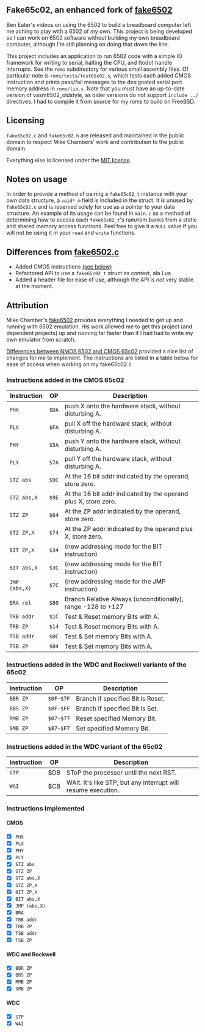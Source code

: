 ## Fake65c02, an enhanced fork of [fake6502](http://rubbermallet.org/fake6502.c)

Ben Eater's videos on using the 6502 to build a breadboard computer
left me aching to play with a 6502 of my own. This project is being
developed so I can work on 6502 software without building my own
breadboard computer, although I'm still planning on doing that down
the line.

This project includes an application to run 6502 code with a simple IO
framework for writing to serial, halting the CPU, and (todo) handle
interrupts. See the `roms` subdirectory for various small assembly
files. Of particular note is `roms/tests/test65c02.s`, which tests
each added CMOS instruction and prints pass/fail messages to the designated
serial port memory address in `roms/lib.s`. Note that you *must* have an up-to-date
version of vasm6502_oldstyle, as older versions do not support `include ../`
directives. I had to compile it from source for my roms to build on FreeBSD.

## Licensing

`fake65c02.c` and `fake65c02.h` are released and maintained in the public
domain to respect Mike Chambers' work and contribution to the public domain.

Everything else is licensed under the [MIT license](./LICENSE).


## Notes on usage

In order to provide a method of pairing a `fake65c02_t` instance with your
own data structure, a `void* m` field is included in the struct. It is unused
by `fake65c02.c` and is reserved solely for use as a pointer to your data
structure. An example of its usage can be found in `main.c` as a method of
determining how to access each `fake65c02_t`'s ram/rom banks from a static and
shared memory access functions. Feel free to give it a `NULL` value if you
will not be using it in your `read` and `write` functions.

## Differences from [fake6502.c](http://rubbermallet.org/fake6502.c)

* Added CMOS instructions [(see below)](#instructions_implemented)
* Refactored API to use a `fake65c02_t` struct as context, ala Lua
* Added a header file for ease of use, although the API is *not* very stable at the moment.

## Attribution

Mike Chamber's [fake6502](http://rubbermallet.org/fake6502.c) provides
everything I needed to get up and running with 6502 emulation. His
work allowed me to get this project (and dependent projects) up and running
far faster than if I had had to write my own emulator from scratch.

[Differences between NMOS 6502 and CMOS 65c02](http://wilsonminesco.com/NMOS-CMOSdif/)
provided a nice list of changes for me to implement. The instructions are listed in
a table below for ease of access when working on my fake65c02.c


### Instructions added in the CMOS 65c02

Instruction   | OP        | Description
--------------|-----------|-----------------------------------------------------
`PHX`         | `$DA`     | push X onto the hardware stack, without disturbing A.
`PLX`         | `$FA`     | pull X  off the hardware stack, without disturbing A.
`PHY`         | `$5A`     | push Y onto the hardware stack, without disturbing A.
`PLY`         | `$7A`     | pull Y  off the hardware stack, without disturbing A.
`STZ abs`     | `$9C`     | At the 16 bit addr indicated by the operand, store zero.
`STZ abs,X`   | `$9E`     | At the 16 bit addr indicated by the operand plus X, store zero.
`STZ ZP`      | `$64`     | At the ZP addr indicated by the operand, store zero.
`STZ ZP,X`    | `$74`     | At the ZP addr indicated by the operand plus X, store zero.
`BIT ZP,X`    | `$34`     | (new addressing mode for the BIT instruction)
`BIT abs,X`   | `$3C`     | (new addressing mode for the BIT instruction)
`JMP (abs,X)` | `$7C`     | (new addressing mode for the JMP instruction)
`BRA rel`     | `$80`     | Branch Relative Always (unconditionally), range -128 to +127
`TRB addr`    | `$1C`     | Test & Reset memory Bits with A.
`TRB ZP`      | `$14`     | Test & Reset memory Bits with A.
`TSB addr`    | `$0C`     | Test & Set memory Bits with A.
`TSB ZP`      | `$04`     | Test & Set memory Bits with A.

### Instructions added in the WDC and Rockwell variants of the 65c02

Instruction   | OP        | Description
--------------|-----------|-----------------------------------------------------
`BBR ZP`      | `$0F-$7F` | Branch if specified Bit is Reset.
`BBS ZP`      | `$8F-$FF` | Branch if specified Bit is Set.
`RMB ZP`      | `$07-$77` | Reset specified Memory Bit.
`SMB ZP`      | `$87-$F7` | Set specified Memory Bit.


### Instructions added in the WDC variant of the 65c02

Instruction   | OP        | Description
--------------|-----------|-----------------------------------------------------
`STP`         | $DB       | SToP the processor until the next RST.
`WAI`         | $CB       | WAIt.  It's like STP, but any interrupt will resume execution.

### Instructions Implemented

#### CMOS
- [X] `PHX`
- [X] `PLX`
- [X] `PHY`
- [X] `PLY`
- [X] `STZ abs`
- [X] `STZ ZP`
- [X] `STZ abs,X`
- [X] `STZ ZP,X`
- [X] `BIT ZP,X`
- [X] `BIT abs,X`
- [X] `JMP (abs,X)`
- [X] `BRA`
- [X] `TRB addr`
- [X] `TRB ZP`
- [X] `TSB addr`
- [X] `TSB ZP`

#### WDC and Rockwell
- [X] `BBR ZP`
- [X] `BBS ZP`
- [X] `RMB ZP`
- [X] `SMB ZP`

#### WDC
- [X] `STP`
- [X] `WAI`
